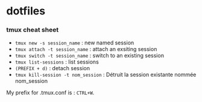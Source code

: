 # dotfiles

### tmux cheat sheet
- `tmux new -s session_name` : new named session
- `tmux attach -t session_name` : attach an exsiting session
- `tmux switch -t session_name` : switch to an existing session
- `tmux list-sessions` : list sessions
- `(PREFIX + d)` : detach session
- `tmux kill-session -t nom_session` : Détruit la session existante nommée nom_session

My prefix for .tmux.conf is : `CTRL+W`.

